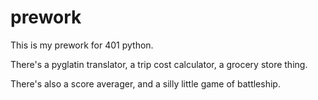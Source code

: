 # prework

This is my prework for 401 python.

There's a pyglatin translator, a trip cost calculator, a grocery store thing.

There's also a score averager, and a silly little game of battleship.
